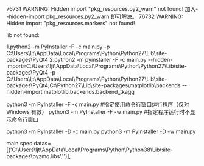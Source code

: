76731 WARNING: Hidden import "pkg_resources.py2_warn" not found!
加入--hidden-import pkg_resources.py2_warn 即可解决。
76732 WARNING: Hidden import "pkg_resources.markers" not found!


lib not found:


1.python2 -m PyInstaller -F -c main.py -p C:\Users\ljt\AppData\Local\Programs\Python\Python27\Lib\site-packages\PyQt4
2.python2 -m pyinstaller -F -c main.py --hidden-import=C:\Users\ljt\AppData\Local\Programs\Python\Python27\Lib\site-packages\PyQt4
-p C:\Users\ljt\AppData\Local\Programs\Python\Python27\Lib\site-packages\PyQt4;C:\Python27\Lib\site-packages\matplotlib\backends --hidden-import matplotlib.backends.backend_tkagg


python3 -m PyInstaller -F -c main.py       #指定使用命令行窗口运行程序（仅对 Windows 有效）
python3 -m PyInstaller -F -w main.py            #指定程序运行时不显示命令行窗口

python3 -m PyInstaller -D -c main.py
python3 -m PyInstaller -D -w main.py


main.spec
datas=[('C:\\Users\\ljt\\AppData\\Local\\Programs\\Python\\Python38\\Lib\site-packages\\pyzmq.libs','')],